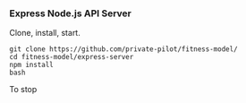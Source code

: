 ### Express Node.js API Server

Clone, install, start.
```
git clone https://github.com/private-pilot/fitness-model/
cd fitness-model/express-server
npm install
bash 
```

To stop
